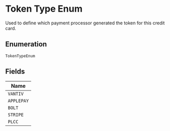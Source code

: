 
# Token Type Enum

Used to define which payment processor generated the token for this credit card.

## Enumeration

`TokenTypeEnum`

## Fields

| Name |
|  --- |
| `VANTIV` |
| `APPLEPAY` |
| `BOLT` |
| `STRIPE` |
| `PLCC` |

